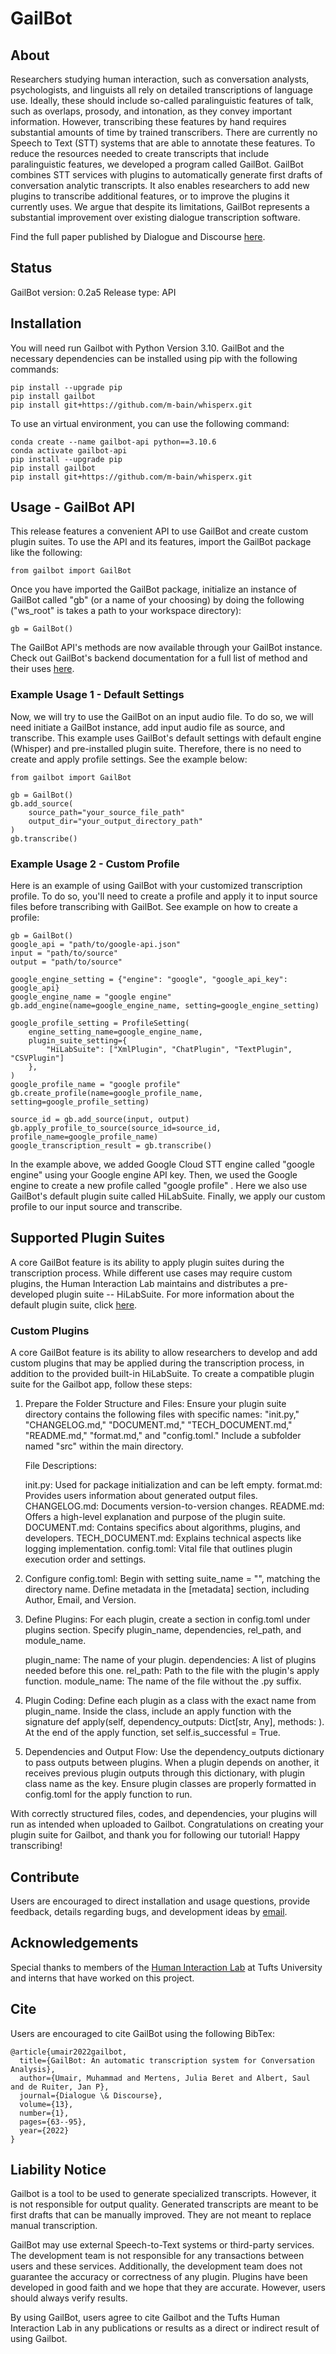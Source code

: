 # GailBot

## About

Researchers studying human interaction, such as conversation analysts, psychologists, and linguists all rely on detailed transcriptions of language use. Ideally, these should include so-called paralinguistic features of talk, such as overlaps, prosody, and intonation, as they convey important information. However, transcribing these features by hand requires substantial amounts of time by trained transcribers. There are currently no Speech to Text (STT) systems that are able to annotate these features. To reduce the resources needed to create transcripts that include paralinguistic features, we developed a program called GailBot. GailBot combines STT services with plugins to automatically generate first drafts of conversation analytic transcripts. It also enables researchers to add new plugins to transcribe additional features, or to improve the plugins it currently uses. We argue that despite its limitations, GailBot represents a substantial improvement over existing dialogue transcription software.

Find the full paper published by Dialogue and Discourse [here](https://journals.uic.edu/ojs/index.php/dad/article/view/11392).


## Status

GailBot version: 0.2a5
Release type: API


## Installation

You will need run Gailbot with Python Version 3.10. GailBot and the necessary dependencies can be installed using pip with the following commands:
```
pip install --upgrade pip
pip install gailbot
pip install git+https://github.com/m-bain/whisperx.git
```
To use an virtual environment, you can use the following command:
```
conda create --name gailbot-api python==3.10.6
conda activate gailbot-api
pip install --upgrade pip
pip install gailbot
pip install git+https://github.com/m-bain/whisperx.git

```

## Usage - GailBot API

This release features a convenient API to use GailBot and create custom plugin suites. To use the API and its features, import the GailBot package like the following:

```
from gailbot import GailBot
```

Once you have imported the GailBot package, initialize an instance of GailBot called "gb" (or a name of your choosing) by doing the following ("ws_root" is takes a path to your workspace directory):

```
gb = GailBot()
```
The GailBot API's methods are now available through your GailBot instance. Check out GailBot's backend documentation for a full list of method and their uses [here](https://gailbot-release-document.s3.us-east-2.amazonaws.com/Documentation/Backend_Technical_Documentation.pdf).


### Example Usage 1 - Default Settings
Now, we will try to use the GailBot on an input audio file.
To do so, we will need initiate a GailBot instance, add input audio file as source, and transcribe. 
This example uses GailBot's default settings with default engine (Whisper) and pre-installed plugin suite. Therefore, there is no need to create and apply profile settings.
See the example below:
```
from gailbot import GailBot

gb = GailBot()
gb.add_source(
    source_path="your_source_file_path"
    output_dir="your_output_directory_path"
)
gb.transcribe()
```

### Example Usage 2 - Custom Profile
Here is an example of using GailBot with your customized transcription profile.
To do so, you'll need to create a profile and apply it to input source files before transcribing with GailBot.
See example on how to create a profile:

```
gb = GailBot()
google_api = "path/to/google-api.json"
input = "path/to/source"
output = "path/to/source"

google_engine_setting = {"engine": "google", "google_api_key": google_api}
google_engine_name = "google engine"
gb.add_engine(name=google_engine_name, setting=google_engine_setting)

google_profile_setting = ProfileSetting(
    engine_setting_name=google_engine_name,
    plugin_suite_setting={
        "HiLabSuite": ["XmlPlugin", "ChatPlugin", "TextPlugin", "CSVPlugin"]
    },
)
google_profile_name = "google profile"
gb.create_profile(name=google_profile_name, setting=google_profile_setting)

source_id = gb.add_source(input, output)
gb.apply_profile_to_source(source_id=source_id, profile_name=google_profile_name)
google_transcription_result = gb.transcribe()
```
In the example above, we added Google Cloud STT engine called "google engine" using your Google engine API key.
Then, we used the Google engine to create a new profile called "google profile" . Here we also use GailBot's default plugin suite called HiLabSuite.
Finally, we apply our custom profile to our input source and transcribe.


## Supported Plugin Suites

A core GailBot feature is its ability to apply plugin suites during the transcription process. While different use cases may require custom plugins, the Human Interaction Lab maintains and distributes a pre-developed plugin suite -- HiLabSuite. For more information about the default plugin suite, click [here](https://sites.tufts.edu/hilab/gailbot-an-automatic-transcription-system-for-conversation-analysis/).

### Custom Plugins

A core GailBot feature is its ability to allow researchers to develop and add custom plugins that may be applied during the transcription process, in addition to the provided built-in HiLabSuite. To create a compatible plugin suite for the Gailbot app, follow these steps:

1. Prepare the Folder Structure and Files:
Ensure your plugin suite directory contains the following files with specific names: "init.py," "CHANGELOG.md," "DOCUMENT.md," "TECH_DOCUMENT.md," "README.md," "format.md," and "config.toml." Include a subfolder named "src" within the main directory.

    File Descriptions:

    init.py: Used for package initialization and can be left empty.
    format.md: Provides users information about generated output files.
    CHANGELOG.md: Documents version-to-version changes.
    README.md: Offers a high-level explanation and purpose of the plugin suite.
    DOCUMENT.md: Contains specifics about algorithms, plugins, and developers.
    TECH_DOCUMENT.md: Explains technical aspects like logging implementation.
    config.toml: Vital file that outlines plugin execution order and settings.

2. Configure config.toml:
Begin with setting suite_name = "<mySuite>", matching the directory name. Define metadata in the [metadata] section, including Author, Email, and Version.

3. Define Plugins:
For each plugin, create a section in config.toml under plugins section. Specify plugin_name, dependencies, rel_path, and module_name.

    plugin_name: The name of your plugin.
    dependencies: A list of plugins needed before this one.
    rel_path: Path to the file with the plugin's apply function.
    module_name: The name of the file without the .py suffix.

4. Plugin Coding:
Define each plugin as a class with the exact name from plugin_name.
Inside the class, include an apply function with the signature def apply(self, dependency_outputs: Dict[str, Any], methods: <your methods>).
At the end of the apply function, set self.is_successful = True.

5. Dependencies and Output Flow:
Use the dependency_outputs dictionary to pass outputs between plugins.
When a plugin depends on another, it receives previous plugin outputs through this dictionary, with plugin class name as the key.
Ensure plugin classes are properly formatted in config.toml for the apply function to run.

With correctly structured files, codes, and dependencies, your plugins will run as intended when uploaded to Gailbot. 
Congratulations on creating your plugin suite for Gailbot, and thank you for following our tutorial! Happy transcribing!


## Contribute

Users are encouraged to direct installation and usage questions, provide feedback, details regarding bugs, and development ideas by [email](mailto:hilab-dev@elist.tufts.edu).


## Acknowledgements

Special thanks to members of the [Human Interaction Lab](https://sites.tufts.edu/hilab/) at Tufts University and interns that have worked on this project.


## Cite

Users are encouraged to cite GailBot using the following BibTex:
```
@article{umair2022gailbot,
  title={GailBot: An automatic transcription system for Conversation Analysis},
  author={Umair, Muhammad and Mertens, Julia Beret and Albert, Saul and de Ruiter, Jan P},
  journal={Dialogue \& Discourse},
  volume={13},
  number={1},
  pages={63--95},
  year={2022}
}
```

## Liability Notice

Gailbot is a tool to be used to generate specialized transcripts. However, it
is not responsible for output quality. Generated transcripts are meant to
be first drafts that can be manually improved. They are not meant to replace
manual transcription.

GailBot may use external Speech-to-Text systems or third-party services. The
development team is not responsible for any transactions between users and these
services. Additionally, the development team does not guarantee the accuracy or 
correctness of any plugin. Plugins have been developed in good faith and we hope 
that they are accurate. However, users should always verify results.

By using GailBot, users agree to cite Gailbot and the Tufts Human Interaction Lab
in any publications or results as a direct or indirect result of using Gailbot.